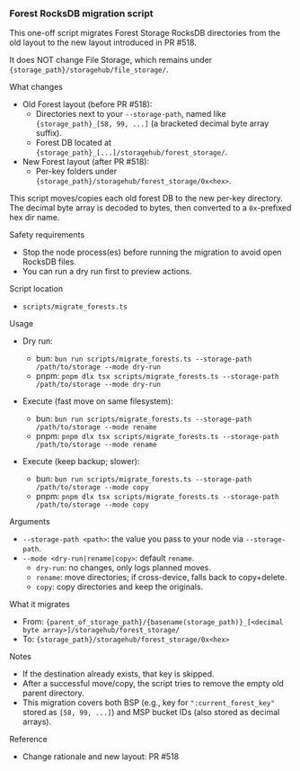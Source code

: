 ### Forest RocksDB migration script

This one-off script migrates Forest Storage RocksDB directories from the old layout to the new layout introduced in PR #518.

It does NOT change File Storage, which remains under `{storage_path}/storagehub/file_storage/`.

What changes

- Old Forest layout (before PR #518):
  - Directories next to your `--storage-path`, named like `{storage_path}_[58, 99, ...]` (a bracketed decimal byte array suffix).
  - Forest DB located at `{storage_path}_[...]/storagehub/forest_storage/`.
- New Forest layout (after PR #518):
  - Per-key folders under `{storage_path}/storagehub/forest_storage/0x<hex>`.

This script moves/copies each old forest DB to the new per-key directory. The decimal byte array is decoded to bytes, then converted to a `0x`-prefixed hex dir name.

Safety requirements

- Stop the node process(es) before running the migration to avoid open RocksDB files.
- You can run a dry run first to preview actions.

Script location

- `scripts/migrate_forests.ts`

Usage

- Dry run:

  - bun: `bun run scripts/migrate_forests.ts --storage-path /path/to/storage --mode dry-run`
  - pnpm: `pnpm dlx tsx scripts/migrate_forests.ts --storage-path /path/to/storage --mode dry-run`

- Execute (fast move on same filesystem):

  - bun: `bun run scripts/migrate_forests.ts --storage-path /path/to/storage --mode rename`
  - pnpm: `pnpm dlx tsx scripts/migrate_forests.ts --storage-path /path/to/storage --mode rename`

- Execute (keep backup; slower):
  - bun: `bun run scripts/migrate_forests.ts --storage-path /path/to/storage --mode copy`
  - pnpm: `pnpm dlx tsx scripts/migrate_forests.ts --storage-path /path/to/storage --mode copy`

Arguments

- `--storage-path <path>`: the value you pass to your node via `--storage-path`.
- `--mode <dry-run|rename|copy>`: default `rename`.
  - `dry-run`: no changes, only logs planned moves.
  - `rename`: move directories; if cross-device, falls back to copy+delete.
  - `copy`: copy directories and keep the originals.

What it migrates

- From: `{parent_of_storage_path}/{basename(storage_path)}_[<decimal byte array>]/storagehub/forest_storage/`
- To: `{storage_path}/storagehub/forest_storage/0x<hex>`

Notes

- If the destination already exists, that key is skipped.
- After a successful move/copy, the script tries to remove the empty old parent directory.
- This migration covers both BSP (e.g., key for `":current_forest_key"` stored as `[58, 99, ...]`) and MSP bucket IDs (also stored as decimal arrays).

Reference

- Change rationale and new layout: PR #518
